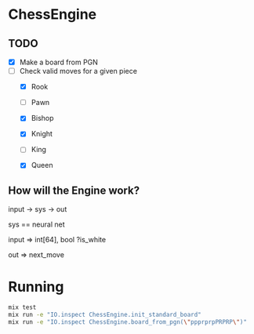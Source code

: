# ChessEngine

## TODO
- [x] Make a board from PGN
- [ ] Check valid moves for a given piece
    - [x] Rook
    - [ ] Pawn
    - [x] Bishop
    - [x] Knight
    - [ ] King
    - [x] Queen


## How will the Engine work?

input -> sys -> out

sys == neural net

input => int[64], bool ?is_white

out   => next_move

# Running 
```bash
mix test
mix run -e "IO.inspect ChessEngine.init_standard_board"
mix run -e "IO.inspect ChessEngine.board_from_pgn(\"ppprprpPRPRP\")"                                                     1.15.5-otp-24
```
